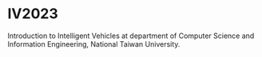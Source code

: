 # IV2023
Introduction to Intelligent Vehicles at department of Computer Science and Information Engineering, National Taiwan University.